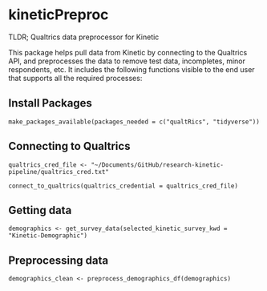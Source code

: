 # kineticPreproc

TLDR; Qualtrics data preprocessor for Kinetic

This package helps pull data from Kinetic by connecting to the Qualtrics API, and preprocesses the data to remove test data, incompletes, minor respondents, etc.
It includes the following functions visible to the end user that supports all the required processes:

## Install Packages

`make_packages_available(packages_needed = c("qualtRics", "tidyverse"))`


## Connecting to Qualtrics
`qualtrics_cred_file <- "~/Documents/GitHub/research-kinetic-pipeline/qualtrics_cred.txt"`

`connect_to_qualtrics(qualtrics_credential = qualtrics_cred_file)`


## Getting data
`demographics <- get_survey_data(selected_kinetic_survey_kwd = "Kinetic-Demographic")`

## Preprocessing data
`demographics_clean <- preprocess_demographics_df(demographics)`
